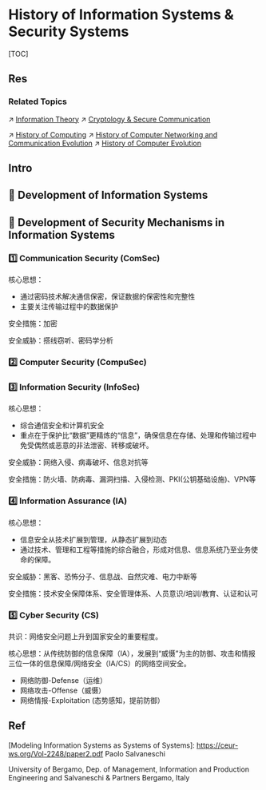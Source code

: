 # History of Information Systems & Security Systems

[TOC]



## Res
### Related Topics
↗ [Information Theory](../🧮%20Mathematics/🧐%20Information%20Theory/Information%20Theory.md)
↗ [Cryptology & Secure Communication](🚬%20Cryptology%20&%20Secure%20Communication/Cryptology%20&%20Secure%20Communication.md)

↗ [History of Computing](../🧠%20Computing%20Methodologies/History%20of%20Computing.md)
↗ [History of Computer Networking and Communication Evolution](../🔑%20CS%20Core/🏎️%20Computer%20Networking%20and%20Communication/📌%20Computer%20Networking%20Basics%20(Protocol%20Part)/0x00%20Computer%20Network%20and%20Communication%20Introduction%20&%20Overview/History%20of%20Computer%20Networking%20and%20Communication%20Evolution.md)
↗ [History of Computer Evolution](../🔑%20CS%20Core/👷🏾‍♂️%20Computer%20(Host)%20System/Computer%20Architecture/📌%20Computer%20Organization%20&%20Architecture%20Basics/History%20of%20Computer%20Evolution.md)



## Intro



## 📜 Development of Information Systems



## 📜 Development of Security Mechanisms in Information Systems
### 1️⃣ Communication Security (ComSec)
核心思想：
- 通过密码技术解决通信保密，保证数据的保密性和完整性
- 主要关注传输过程中的数据保护

安全措施：加密

安全威胁：搭线窃听、密码学分析


### 2️⃣ Computer Security (CompuSec)


### 3️⃣ Information Security (InfoSec)
核心思想：
- 综合通信安全和计算机安全
- 重点在于保护比“数据”更精炼的“信息”，确保信息在存储、处理和传输过程中免受偶然或恶意的非法泄密、转移或破坏。

安全威胁：网络入侵、病毒破坏、信息对抗等

安全措施：防火墙、防病毒、漏洞扫描、入侵检测、PKI(公钥基础设施)、VPN等


### 4️⃣ Information Assurance (IA)
核心思想：
- 信息安全从技术扩展到管理，从静态扩展到动态
- 通过技术、管理和工程等措施的综合融合，形成对信息、信息系统乃至业务使命的保障。

安全威胁：黑客、恐怖分子、信息战、自然灾难、电力中断等

安全措施：技术安全保障体系、安全管理体系、人员意识/培训/教育、认证和认可


### 5️⃣ Cyber Security (CS)
共识：网络安全问题上升到国家安全的重要程度。

核心思想：从传统防御的信息保障（IA），发展到“威慑”为主的防御、攻击和情报三位一体的信息保障/网络安全（IA/CS）的网络空间安全。
- 网络防御-Defense（运维）
- 网络攻击-Offense（威慑）
- 网络情报-Exploitation (态势感知，提前防御）



## Ref
[Modeling Information Systems as Systems of Systems]: https://ceur-ws.org/Vol-2248/paper2.pdf Paolo Salvaneschi

University of Bergamo, Dep. of Management, Information and Production Engineering and Salvaneschi & Partners Bergamo, Italy

[information systems (IS)]: https://www.techtarget.com/whatis/definition/IS-information-system-or-information-services

[👍 Information Systems for Buesiness and Beyond - Chapter 1: What Is an Information System?]: https://opentextbook.site/informationsystems2019/chapter/chapter-1-what-is-an-information-system-information-systems-introduction/

[Information system]: https://en.wikipedia.org/wiki/Information_system
